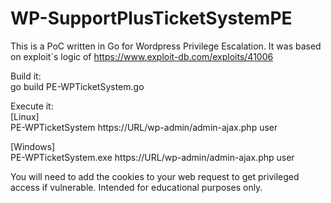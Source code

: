 # WP-SupportPlusTicketSystemPE

This is a PoC written in Go for Wordpress Privilege Escalation. It was based on exploit´s logic of https://www.exploit-db.com/exploits/41006

Build it:  
go build PE-WPTicketSystem.go

Execute it:  
[Linux]  
PE-WPTicketSystem https://URL/wp-admin/admin-ajax.php user

[Windows]  
PE-WPTicketSystem.exe https://URL/wp-admin/admin-ajax.php user

You will need to add the cookies to your web request to get privileged access if vulnerable. Intended for educational purposes only.
